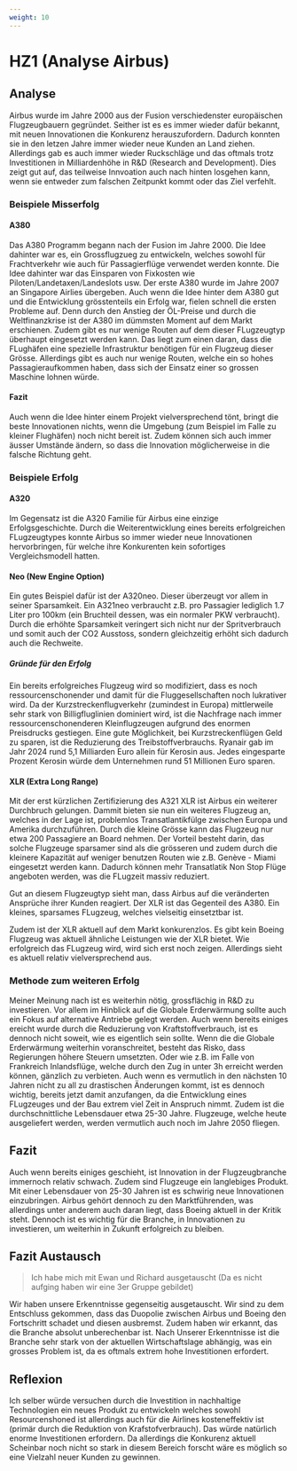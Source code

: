 ```yaml
---
weight: 10
---
```



# HZ1 (Analyse Airbus)

## Analyse
Airbus wurde im Jahre 2000 aus der Fusion verschiedenster europäischen Flugzeugbauern gegründet. Seither ist es es immer wieder dafür bekannt, mit neuen Innovationen die Konkurenz herauszufordern. Dadurch konnten sie in den letzen Jahre immer wieder neue Kunden an Land ziehen. Allerdings gab es auch immer wieder Ruckschläge und das oftmals trotz Investitionen in Milliardenhöhe in R&D (Research and Development). Dies zeigt gut auf, das teilweise Innvoation auch nach hinten losgehen kann, wenn sie entweder zum falschen Zeitpunkt kommt oder das Ziel verfehlt.

### Beispiele Misserfolg

#### A380
Das A380 Programm begann nach der Fusion im Jahre 2000. Die Idee dahinter war es, ein Grossflugzueg zu entwickeln, welches sowohl für Frachtverkehr wie auch für Passagierflüge verwendet werden konnte. Die Idee dahinter war das Einsparen von Fixkosten wie Piloten/Landetaxen/Landeslots usw. Der erste A380 wurde im Jahre 2007 an Singapore Airlies übergeben. Auch wenn die Idee hinter dem A380 gut und die Entwicklung grösstenteils ein Erfolg war, fielen schnell die ersten Probleme auf. Denn durch den Anstieg der ÖL-Preise und durch die Weltfinanzkrise ist der A380 im dümmsten Moment auf dem Markt erschienen. Zudem gibt es nur wenige Routen auf dem dieser FLugzeugtyp überhaupt eingesetzt werden kann. Das liegt zum einen daran, dass die FLughäfen eine spezielle Infrastruktur benötigen für ein Flugzeug dieser Grösse. Allerdings gibt es auch nur wenige Routen, welche ein so hohes Passagieraufkommen haben, dass sich der Einsatz einer so grossen Maschine lohnen würde.

#### Fazit
Auch wenn die Idee hinter einem Projekt vielversprechend tönt, bringt die beste Innovationen nichts, wenn die Umgebung (zum Beispiel im Falle zu kleiner Flughäfen) noch nicht bereit ist. Zudem können sich auch immer äusser Umstände ändern, so dass die Innovation möglicherweise in die falsche Richtung geht. 

### Beispiele Erfolg


#### A320
Im Gegensatz ist die A320 Familie für Airbus eine einzige Erfolgsgeschichte. Durch die Weiterentwicklung eines bereits erfolgreichen FLugzeugtypes konnte Airbus so immer wieder neue Innovationen hervorbringen, für welche ihre Konkurenten kein sofortiges Vergleichsmodell hatten.

#### Neo (New Engine Option)
Ein gutes Beispiel dafür ist der A320neo. Dieser überzeugt vor allem in seiner Sparsamkeit. Ein A321neo verbraucht z.B. pro Passagier lediglich 1.7 Liter pro 100km (ein Bruchteil dessen, was ein normaler PKW verbraucht). Durch die erhöhte Sparsamkeit veringert sich nicht nur der Spritverbrauch und somit auch der CO2 Ausstoss, sondern gleichzeitig erhöht sich dadurch auch die Rechweite. 

##### Gründe für den Erfolg
Ein bereits erfolgreiches Flugzeug wird so modifiziert, dass es noch ressourcenschonender und damit für die Fluggesellschaften noch lukrativer wird. Da der Kurzstreckenflugverkehr (zumindest in Europa) mittlerweile sehr stark von Billigfluglinien dominiert wird, ist die Nachfrage nach immer ressourcenschonenderen Kleinflugzeugen aufgrund des enormen Preisdrucks gestiegen. Eine gute Möglichkeit, bei Kurzstreckenflügen Geld zu sparen, ist die Reduzierung des Treibstoffverbrauchs. Ryanair gab im Jahr 2024 rund 5,1 Milliarden Euro allein für Kerosin aus. Jedes eingesparte Prozent Kerosin würde dem Unternehmen rund 51 Millionen Euro sparen.

#### XLR (Extra Long Range)
Mit der erst kürzlichen Zertifizierung des A321 XLR ist Airbus ein weiterer Durchbruch gelungen. Dammit bieten sie nun ein weiteres Flugzeug an, welches in der Lage ist, problemlos Transatlantikfülge zwischen Europa und Amerika durchzuführen. Durch die kleine Grösse kann das Flugzeug nur etwa 200 Passagiere an Board nehmen. Der Vorteil besteht darin, das solche Flugzeuge sparsamer sind als die grösseren und zudem durch die kleinere Kapazität auf weniger benutzen Routen wie z.B. Genève - Miami eingesetzt werden kann. Dadurch können mehr Transatlatik Non Stop Flüge angeboten werden, was die FLugzeit massiv reduziert.

Gut an diesem Flugzeugtyp sieht man, dass Airbus auf die veränderten Ansprüche ihrer Kunden reagiert. Der XLR ist das Gegenteil des A380. Ein kleines, sparsames FLugzeug, welches vielseitig einsetztbar ist. 

Zudem ist der XLR aktuell auf dem Markt konkurenzlos. Es gibt kein Boeing Flugzeug was aktuell ähnliche Leistungen wie der XLR bietet. Wie erfolgreich das FLugzeug wird, wird sich erst noch zeigen. Allerdings sieht es aktuell relativ vielversprechend aus.



### Methode zum weiteren Erfolg
Meiner Meinung nach ist es weiterhin nötig, grossflächig in R&D zu investieren. Vor allem im Hinblick auf die Globale Erderwärmung sollte auch ein Fokus auf alternative Antriebe gelegt werden. Auch wenn bereits einiges ereicht wurde durch die Reduzierung von Kraftstoffverbrauch, ist es dennoch nicht soweit, wie es eigentlich sein sollte. Wenn die die Globale Erderwärmung weiterhin voranschreitet, besteht das Risko, dass Regierungen höhere Steuern umsetzten. Oder wie z.B. im Falle von Frankreich Inlandsflüge, welche durch den Zug in unter 3h erreicht werden können, gänzlich zu verbieten. Auch wenn es vermutlich in den nächsten 10 Jahren nicht zu all zu drastischen Änderungen kommt, ist es dennoch wichtig, bereits jetzt damit anzufangen, da die Entwicklung eines FLugzeuges und der Bau extrem viel Zeit in Anspruch nimmt. Zudem ist die durchschnittliche Lebensdauer etwa 25-30 Jahre. Flugzeuge, welche heute ausgeliefert werden, werden vermutlich auch noch im Jahre 2050 fliegen.


## Fazit
Auch wenn bereits einiges geschieht, ist Innovation in der Flugzeugbranche immernoch relativ schwach. Zudem sind Flugzeuge ein langlebiges Produkt. Mit einer Lebensdauer von 25-30 Jahren ist es schwirig neue Innovationen einzubringen. 
Airbus gehört dennoch zu den Marktführenden, was allerdings unter anderem auch daran liegt, dass Boeing aktuell in der Kritik steht. 
Dennoch ist es wichtig für die Branche, in Innovationen zu investieren, um weiterhin in Zukunft erfolgreich zu bleiben.


## Fazit Austausch

> Ich habe mich mit Ewan und Richard ausgetauscht (Da es nicht aufging haben wir eine 3er Gruppe gebildet)

Wir haben unsere Erkenntnisse gegenseitig ausgetauscht. Wir sind zu dem Entschluss gekommen, dass das Duopolie zwischen Airbus und Boeing den Fortschritt schadet und diesen ausbremst. Zudem haben wir erkannt, das die Branche absolut unberechenbar ist. Nach Unserer Erkenntnisse ist die Branche sehr stark von der aktuellen Wirtschaftslage abhängig, was ein grosses Problem ist, da es oftmals extrem hohe Investitionen erfordert. 


## Reflexion
Ich selber würde versuchen durch die Investition in nachhaltige Technologien ein neues Produkt zu entwickeln welches sowohl Resourcenshoned ist allerdings auch für die Airlines kosteneffektiv ist (primär durch die Reduktion von Krafstofverbrauch). Das würde natürlich enorme Investitionen erfordern. Da allerdings die Konkurenz aktuell Scheinbar noch nicht so stark in diesem Bereich forscht wäre es möglich so eine Vielzahl neuer Kunden zu gewinnen. 